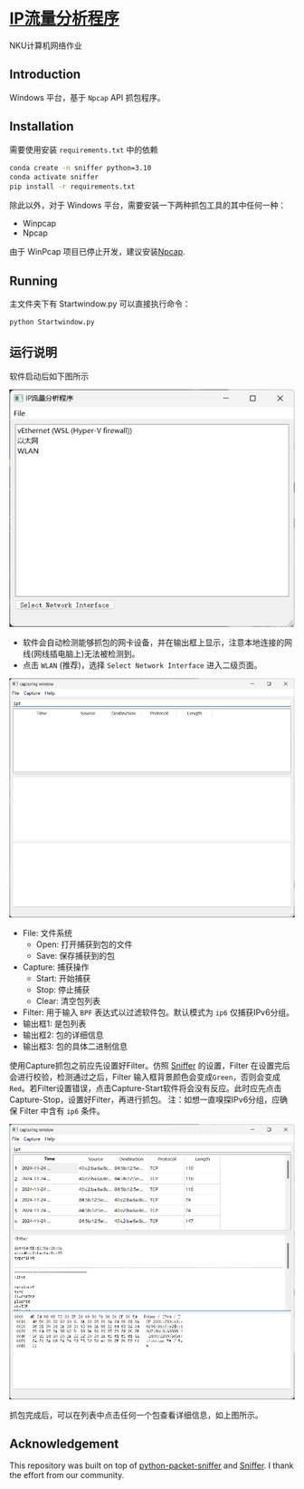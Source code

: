 # [IP流量分析程序](https://github.com/WenchuLiu/Sniffer)

NKU计算机网络作业

## Introduction

Windows 平台，基于 `Npcap` API 抓包程序。

## Installation

需要使用安装 `requirements.txt` 中的依赖

```bash
conda create -n sniffer python=3.10
conda activate sniffer
pip install -r requirements.txt
```

除此以外，对于 Windows 平台，需要安装一下两种抓包工具的其中任何一种：

- Winpcap
- Npcap

由于 WinPcap 项目已停止开发，建议安装[Npcap](https://npcap.com/#download).

## Running

主文件夹下有 Startwindow.py 可以直接执行命令：

```bash
python Startwindow.py
```

## 运行说明

软件启动后如下图所示

![](imgs/PixPin_2024-11-24_14-24-12.png)

- 软件会自动检测能够抓包的网卡设备，并在输出框上显示，注意本地连接的网线(网线插电脑上)无法被检测到。
- 点击 `WLAN` (推荐)，选择 `Select Network Interface` 进入二级页面。

![](imgs/PixPin_2024-11-24_14-31-22.png)

- File: 文件系统
  - Open: 打开捕获到包的文件
  - Save: 保存捕获到的包
- Capture: 捕获操作
  - Start: 开始捕获
  - Stop: 停止捕获
  - Clear: 清空包列表
- Filter: 用于输入 `BPF` 表达式以过滤软件包。默认模式为 `ip6` 仅捕获IPv6分组。
- 输出框1: 是包列表
- 输出框2: 包的详细信息
- 输出框3: 包的具体二进制信息

使用Capture抓包之前应先设置好Filter。仿照 [Sniffer](https://github.com/StevenBaby/sniffer) 的设置，Filter 在设置完后会进行校验，检测通过之后，Filter 输入框背景颜色会变成`Green`，否则会变成`Red`。若Filter设置错误，点击Capture-Start软件将会没有反应。此时应先点击Capture-Stop，设置好Filter，再进行抓包。
注：如想一直嗅探IPv6分组，应确保 Filter 中含有 `ip6` 条件。

![](imgs/PixPin_2024-11-24_14-50-20.png)

抓包完成后，可以在列表中点击任何一个包查看详细信息，如上图所示。

## Acknowledgement

This repository was built on top of [python-packet-sniffer](https://github.com/OmarBarakat1995/python-packet-sniffer) and [Sniffer](https://github.com/StevenBaby/sniffer). I thank the effort from our community.
